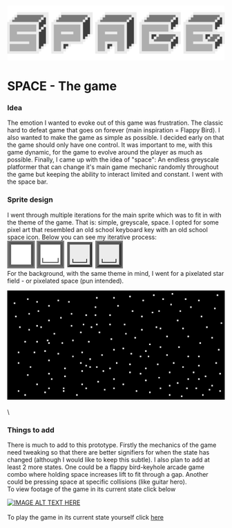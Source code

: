 ![sprite1](title.png)
# SPACE - The game
### Idea
The emotion I wanted to evoke out of this game was frustration. The classic hard to defeat game that goes on forever (main inspiration = Flappy Bird). I also wanted to make the game as simple as possible. I decided early on that the game should only have one control. It was important to me, with this game dynamic, for the game to evolve around the player as much as possible. Finally, I came up with the idea of "space": An endless greyscale platformer that can change it's main game mechanic randomly throughout the game but keeping the ability to interact limited and constant. I went with the space bar.

### Sprite design
I went through multiple iterations for the main sprite which was to fit in with the theme of the game. That is: simple, greyscale, space. I opted for some pixel art that resembled an old school keyboard key with an old school space icon. Below you can see my iterative process:
\
![sprite1](spreite2.png)
![sprite2](sprite1.png)
![sprite3](sprite4.png)
![main sprite](sprite3.png)
\
For the background, with the same theme in mind, I went for a pixelated star field - or pixelated space (pun intended).

![main sprite](bg.png)
\
\
\
### Things to add
There is much to add to this prototype. Firstly the mechanics of the game need tweaking so that there are better signifiers for when the state has changed (although I would like to keep this subtle). I also plan to add at least 2 more states. One could be a flappy bird-keyhole arcade game combo where holding space increases lift to fit through a gap. Another could be pressing space at specific collisions (like guitar hero). 
\
To view footage of the game in its current state click below

[![IMAGE ALT TEXT HERE](https://img.youtube.com/vi/uM4tRXw0E60/0.jpg)](https://www.youtube.com/watch?v=uM4tRXw0E60)
\
\
To play the game in its current state yourself click [here](https://smithwrinch.itch.io/space)